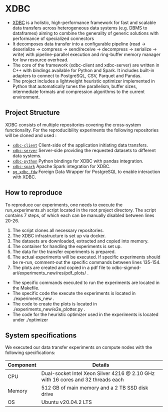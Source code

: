 # XDBC

- [XDBC](https://dl.acm.org/doi/10.1145/3725294) is a holistic, high-performance framework for fast and scalable data transfers across heterogeneous data systems (e.g. DBMS to dataframes) aiming to combine the generality of generic solutions with performance of specialized connectors
- It decomposes data transfer into a configurable pipeline (read -> deserialize -> compress -> send/receive -> decompress -> serialize -> write) with pipeline-parallel execution and ring-buffer memory manager for low resource overhead.
- The core of the framework (xdbc-client and xdbc-server) are written in C++ with bindings available for Python and Spark. It includes built-in adapters to connect to PostgreSQL, CSV, Parquet and Pandas.
- The project includes a lightweight heuristic optimizer implemented in Python that automatically tunes the parallelism, buffer sizes, intermediate formats and compression algorithms to the current environment.


## Project Structure

XDBC consists of multiple repositories covering the cross-system functionality. For the reproducibility experiments the following repositories will be cloned and used :

- [`xdbc-client`](https://github.com/polydbms/xdbc-client) Client-side of the application initiating data transfers.
- [`xdbc-server`](https://github.com/polydbms/xdbc-server) Server-side providing the requested datasets to different data systems.
- [`xdbc-python`](https://github.com/polydbms/xdbc-python) Python bindings for XDBC with pandas integration.
- [`xdbc-spark`](https://github.com/polydbms/xdbc-spark) Apache Spark integration for XDBC.
- [`pg_xdbc_fdw`](https://github.com/polydbms/pg_xdbc_fdw) Foreign Data Wrapper for PostgreSQL to enable interaction with XDBC.




## How to reproduce

To reproduce our experiments, one needs to execute the run_experiments.sh script located in the root project directory. The script contains 7 steps, of which each can be manually disabled between lines 20-26. 

1. The script clones all necessary repositories.
2. The XDBC infrastructure is set up via docker.
3. The datasets are downloaded, extracted and copied into memory.
4. The container for handling the experiments is set up.
5. The data for the transfer experiments is prepared.
6. The actual experiments will be executed. If specific experiments should be re-run, comment-out the specific commands between lines 135-154.
7. The plots are created and copied in a pdf file to xdbc-sigmod-ari/experiments_new/res/pdf_plots/ .


- The specific commands executed to run the experiments are located in the Makefile.
- The specific code the execute the experiments is located in ./experiments_new .
- The code to create the plots is located in ./experiments_new/e2e_plotter.py .
- The code for the heuristic optimizer used in the experiments is located under ./optimizer


## System specifications

We executed our data transfer experiments on compute nodes with the following specifications:

   | Component         | Details                                                                          |
   |-------------------|----------------------------------------------------------------------------------|
   | CPU               | Dual-socket Intel Xeon Silver 4216 @ 2.10 GHz with 16 cores and 32 threads each  |
   | Memory            | 512 GB of main memory and a 2 TB SSD disk drive                                  |
   | OS                | Ubuntu v20.04.2 LTS                                                              |

